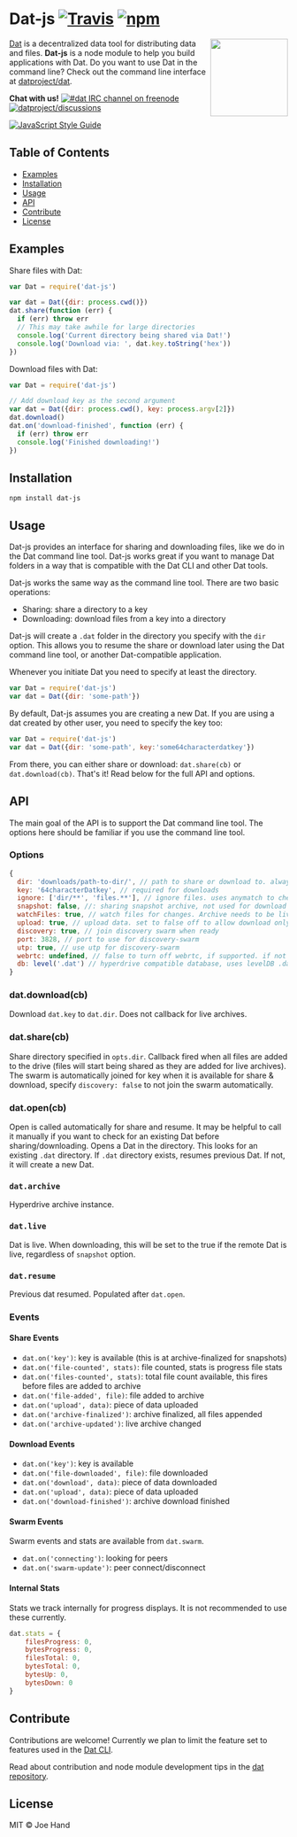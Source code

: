 # Dat-js [![Travis](https://api.travis-ci.org/joehand/dat-js.svg)](https://travis-ci.org/joehand/dat-js) [![npm](https://img.shields.io/npm/v/dat-js.svg?style=flat-square)](https://npmjs.org/package/dat-js)

[<img src="https://raw.githubusercontent.com/datproject/design/master/downloads/dat-data-logo.png" align="right" width="140">](http://dat-data.com)

[Dat](https://dat-data.com) is a decentralized data tool for distributing data and files. **Dat-js** is a node module to help you build applications with Dat. Do you want to use Dat in the command line? Check out the command line interface at [datproject/dat](https://github.com/datproject/dat).

**Chat with us!**   [![#dat IRC channel on freenode](https://img.shields.io/badge/irc%20channel-%23dat%20on%20freenode-blue.svg)](http://webchat.freenode.net/?channels=dat)
[![datproject/discussions](https://badges.gitter.im/Join%20Chat.svg)](https://gitter.im/datproject/discussions?utm_source=badge&utm_medium=badge&utm_campaign=pr-badge&utm_content=badge)

[![JavaScript Style Guide](https://cdn.rawgit.com/feross/standard/master/badge.svg)](https://github.com/feross/standard)

## Table of Contents

- [Examples](#examples)
- [Installation](#installation)
- [Usage](#usage)
- [API](#api)
- [Contribute](#contribute)
- [License](#license)

## Examples

Share files with Dat:

```js
var Dat = require('dat-js')

var dat = Dat({dir: process.cwd()})
dat.share(function (err) {
  if (err) throw err
  // This may take awhile for large directories
  console.log('Current directory being shared via Dat!')
  console.log('Download via: ', dat.key.toString('hex'))
})
```

Download files with Dat:

```js
var Dat = require('dat-js')

// Add download key as the second argument
var dat = Dat({dir: process.cwd(), key: process.argv[2]})
dat.download()
dat.on('download-finished', function (err) {
  if (err) throw err
  console.log('Finished downloading!')
})
```

## Installation

```
npm install dat-js
```

## Usage

Dat-js provides an interface for sharing and downloading files, like we do in the Dat command line tool. Dat-js works great if you want to manage Dat folders in a way that is compatible with the Dat CLI and other Dat tools.

Dat-js works the same way as the command line tool. There are two basic operations:

* Sharing: share a directory to a key
* Downloading: download files from a key into a directory

Dat-js will create a `.dat` folder in the directory you specify with the `dir` option. This allows you to resume the share or download later using the Dat command line tool, or another Dat-compatible application.

Whenever you initiate Dat you need to specify at least the directory.

```js
var Dat = require('dat-js')
var dat = Dat({dir: 'some-path'})
```

By default, Dat-js assumes you are creating a new Dat. If you are using a dat created by other user, you need to specify the key too:

```js
var Dat = require('dat-js')
var dat = Dat({dir: 'some-path', key:'some64characterdatkey'})
```

From there, you can either share or download: `dat.share(cb)` or `dat.download(cb)`. That's it! Read below for the full API and options.

## API

The main goal of the API is to support the Dat command line tool. The options here should be familiar if you use the command line tool. 

### Options

```js
{
  dir: 'downloads/path-to-dir/', // path to share or download to. always required
  key: '64characterDatkey', // required for downloads
  ignore: ['dir/**', 'files.**'], // ignore files. uses anymatch to check paths
  snapshot: false, //: sharing snapshot archive, not used for download
  watchFiles: true, // watch files for changes. Archive needs to be live. Defaults to same value as archive.live.
  upload: true, // upload data. set to false off to allow download only
  discovery: true, // join discovery swarm when ready
  port: 3828, // port to use for discovery-swarm
  utp: true, // use utp for discovery-swarm
  webrtc: undefined, // false to turn off webrtc, if supported. if not supported, instance of electron-webrtc (or another way to support webrtc)
  db: level('.dat') // hyperdrive compatible database, uses levelDB .dat folder by default
}
```

### dat.download(cb)

Download `dat.key` to `dat.dir`. Does not callback for live archives.

### dat.share(cb) 

Share directory specified in `opts.dir`. Callback fired when all files are added to the drive (files will start being shared as they are added for live archives). The swarm is automatically joined for key when it is available for share & download, specify `discovery: false` to not join the swarm automatically.

### dat.open(cb)

Open is called automatically for share and resume. It may be helpful to call it manually if you want to check for an existing Dat before sharing/downloading. Opens a Dat in the directory. This looks for an existing `.dat` directory. If `.dat` directory exists, resumes previous Dat. If not, it will create a new Dat.

### `dat.archive`

Hyperdrive archive instance.

### `dat.live`

Dat is live. When downloading, this will be set to the true if the remote Dat is live, regardless of `snapshot` option.

### `dat.resume`

Previous dat resumed. Populated after `dat.open`.

### Events

#### Share Events

* `dat.on('key')`: key is available (this is at archive-finalized for snapshots)
* `dat.on('file-counted', stats)`: file counted, stats is progress file stats
* `dat.on('files-counted', stats)`: total file count available, this fires before files are added to archive
* `dat.on('file-added', file)`: file added to archive
* `dat.on('upload', data)`: piece of data uploaded
* `dat.on('archive-finalized')`: archive finalized, all files appended
* `dat.on('archive-updated')`: live archive changed

#### Download Events

* `dat.on('key')`: key is available
* `dat.on('file-downloaded', file)`: file downloaded
* `dat.on('download', data)`: piece of data downloaded
* `dat.on('upload', data)`: piece of data uploaded
* `dat.on('download-finished')`: archive download finished

#### Swarm Events

Swarm events and stats are available from `dat.swarm`.

* `dat.on('connecting')`: looking for peers
* `dat.on('swarm-update')`: peer connect/disconnect

#### Internal Stats

Stats we track internally for progress displays. It is not recommended to use these currently.

```js
dat.stats = {
    filesProgress: 0,
    bytesProgress: 0,
    filesTotal: 0,
    bytesTotal: 0,
    bytesUp: 0,
    bytesDown: 0
}
```

## Contribute

Contributions are welcome! Currently we plan to limit the feature set to features used in the [Dat CLI](https://github.com/datproject/dat).

Read about contribution and node module development tips in the [dat repository](https://github.com/datproject/dat/blob/master/CONTRIBUTING.md).

## License

MIT © Joe Hand